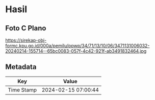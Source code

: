 # Hasil

## Foto C Plano

https://sirekap-obj-formc.kpu.go.id/000a/pemilu/ppwp/34/71/13/10/06/3471131006032-20240214-155714--65bc0083-057f-4c42-921f-ab3491832464.jpg


## Metadata

| Key        | Value               |
| ---------- | ------------------- |
| Time Stamp | 2024-02-15 07:00:44 |



